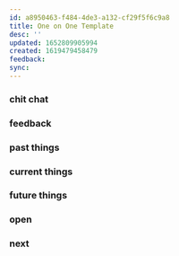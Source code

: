```yaml
---
id: a8950463-f484-4de3-a132-cf29f5f6c9a8
title: One on One Template
desc: ''
updated: 1652809905994
created: 1619479458479
feedback: 
sync: 
---
```


### chit chat

### feedback

### past things

### current things

### future things

### open 

### next